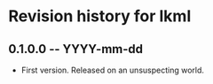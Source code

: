 # Revision history for lkml

## 0.1.0.0 -- YYYY-mm-dd

* First version. Released on an unsuspecting world.

